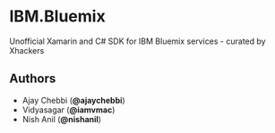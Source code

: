 # IBM.Bluemix

Unofficial Xamarin and C#  SDK for IBM Bluemix services - curated by Xhackers

## Authors

* Ajay Chebbi (**@ajaychebbi**)
* Vidyasagar  (**@iamvmac**)
* Nish Anil (**@nishanil**) 
